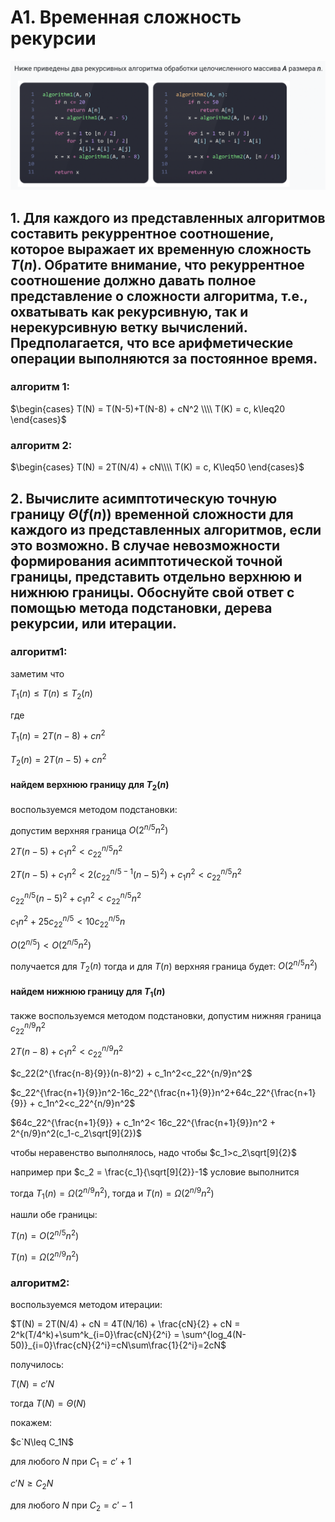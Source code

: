 <script type="text/javascript"
  src="https://cdnjs.cloudflare.com/ajax/libs/mathjax/2.7.0/MathJax.js?config=TeX-AMS_CHTML">
</script>
<script type="text/x-mathjax-config">
  MathJax.Hub.Config({
    tex2jax: {
      inlineMath: [['$','$'], ['\\(','\\)']],
      processEscapes: true},
      jax: ["input/TeX","input/MathML","input/AsciiMath","output/CommonHTML"],
      extensions: ["tex2jax.js","mml2jax.js","asciimath2jax.js","MathMenu.js","MathZoom.js","AssistiveMML.js", "[Contrib]/a11y/accessibility-menu.js"],
      TeX: {
      extensions: ["AMSmath.js","AMSsymbols.js","noErrors.js","noUndefined.js"],
      equationNumbers: {
      autoNumber: "AMS"
      }
    }
  });
</script>


# A1. Временная сложность рекурсии

![alt text](assets/image.png)

## 1. Для каждого из представленных алгоритмов составить рекуррентное соотношение, которое выражает их временную сложность $T(n)$. Обратите внимание, что рекуррентное соотношение должно давать полное представление о сложности алгоритма, т.е., охватывать как рекурсивную, так и нерекурсивную ветку вычислений. Предполагается, что все арифметические операции выполняются за постоянное время.


### алгоритм 1:

$\begin{cases}
T(N) = T(N-5)+T(N-8) + сN^2 \\\\
T(K) = с, k\leq20
\end{cases}$

### алгоритм 2:

$\begin{cases}
T(N) = 2T(N/4) + сN\\\\
T(K) = с, K\leq50
\end{cases}$

## 2. Вычислите асимптотическую точную границу $Θ(f(n))$ временной сложности для каждого из представленных алгоритмов, если это возможно. В случае невозможности формирования асимптотической точной границы, представить отдельно верхнюю и нижнюю границы. Обоснуйте свой ответ с помощью метода подстановки, дерева рекурсии, или итерации.

### алгоритм1:

заметим что

$T_1(n)\leq T(n) \leq T_2(n)$

где

$T_1(n)=2T(n-8)+cn^2$

$T_2(n) = 2T(n-5)+cn^2$

#### найдем верхнюю границу для $T_2(n)$

воспользуемся методом подстановки:

допустим верхняя граница $O(2^{n/5}n^2)$

$2T(n-5)+c_1n^2<c_22^{n/5}n^2$

$2T(n-5)+c_1n^2<2(c_22^{n/5-1}(n-5)^2) + c_1n^2<c_22^{n/5}n^2$

$c_22^{n/5}(n-5)^2+c_1n^2<c_22^{n/5}n^2$

$c_1n^2 + 25c_22^{n/5}<10c_22^{n/5}n$

$O(2^{n/5})<O(2^{n/5}n^2)$

получается для $T_2(n)$ тогда и для $T(n)$ верхняя граница будет:  $O(2^{n/5}n^2)$

#### найдем нижнюю границу для $T_1(n)$

также воспользуемся методом подстановки, допустим нижняя граница $c_22^{n/9}n^2$

$2T(n-8)+c_1n^2<c_22^{n/9}n^2$

$c_22(2^{\frac{n-8}{9}}(n-8)^2) + c_1n^2<c_22^{n/9}n^2$

$c_22^{\frac{n+1}{9}}n^2-16c_22^{\frac{n+1}{9}}n^2+64c_22^{\frac{n+1}{9}} + c_1n^2<c_22^{n/9}n^2$

$64c_22^{\frac{n+1}{9}} + c_1n^2< 16c_22^{\frac{n+1}{9}}n^2 + 2^{n/9}n^2(c_1-c_2\sqrt[9]{2})$

чтобы неравенство выполнялось, надо чтобы $c_1>c_2\sqrt[9]{2}$


например при $c_2 = \frac{c_1}{\sqrt[9]{2}}-1$ условие выполнится

тогда $T_1(n) = \Omega(2^{n/9}n^2)$, тогда и $T(n) = \Omega(2^{n/9}n^2)$

нашли обе границы:

$T(n) = O(2^{n/5}n^2)$

$T(n) = \Omega(2^{n/9}n^2)$


### алгоритм2:

воспользуемся методом итерации:

$T(N) = 2T(N/4) + cN = 4T(N/16) + \frac{cN}{2} + cN = 2^k(T/4^k)+\sum^k_{i=0}\frac{cN}{2^i} = \sum^{log_4(N-50)}_{i=0}\frac{cN}{2^i}=cN\sum\frac{1}{2^i}=2cN$

получилось:

$T(N) = c'N$

тогда $T(N) = \Theta(N)$

покажем:

$c`N\leq C_1N$

для любого $N$ при $C_1 = c'+1$

$c'N\geq C_2N$

для любого $N$ при $C_2 = c'-1$
